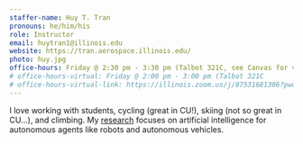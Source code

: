 ```yaml
---
staffer-name: Huy T. Tran
pronouns: he/him/his
role: Instructor
email: huytran1@illinois.edu
website: https://tran.aerospace.illinois.edu/
photo: huy.jpg
office-hours: Friday @ 2:30 pm - 3:30 pm (Talbot 321C, see Canvas for virtual link)
# office-hours-virtual: Friday @ 2:00 pm - 3:00 pm (Talbot 321C
# office-hours-virtual-link: https://illinois.zoom.us/j/87531681306?pwd=nyCYbb8taSMg1VPGOas0GrdShGcgty.1
---
```


I love working with students, cycling (great in CU!), skiing (not so great in CU...), and climbing. My [research](https://tran.aerospace.illinois.edu/) focuses on artificial intelligence for autonomous agents like robots and autonomous vehicles.